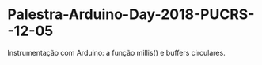 # Palestra-Arduino-Day-2018-PUCRS--12-05
Instrumentação com Arduino: a função millis() e buffers circulares.
